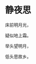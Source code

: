 <!DOCTYPE html>
<html lang="en">
<head>
    <meta charset="UTF-8">
    <style type="text/css">
        body{
            backgroung-image: url(images/0/2.png/);
        }
    </style>
</head>
<body>
<h1>静夜思</h1>
<p>床前明月光，</p>
<p>疑似地上霜。</p>
<p>举头望明月，</p>
<p>低头思故乡。</p>
<body>
</html>
